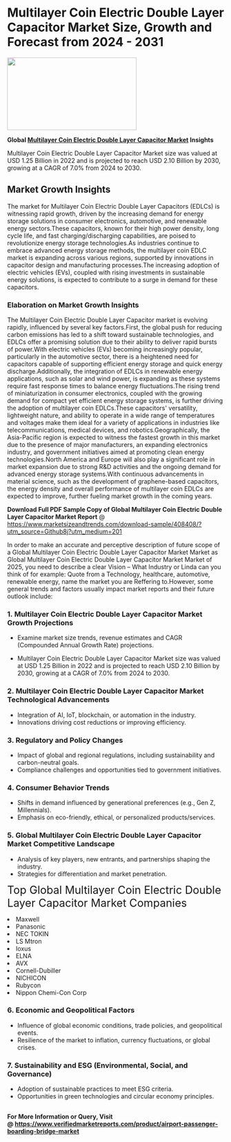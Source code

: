 <H1>Multilayer Coin Electric Double Layer Capacitor Market Size, Growth and Forecast from 2024 - 2031</H1><img class="aligncenter size-medium wp-image-584254" src="https://thirdeyenews.in/wp-content/uploads/2024/09/Global-Market-Research-300x168.jpeg" alt="" width="300" height="168" /><p><strong>Global&nbsp;<a href="https://www.marketsizeandtrends.com/download-sample/408408/?utm_source=Github8j?utm_medium=201">Multilayer Coin Electric Double Layer Capacitor Market</a> Insights</strong></p><p>Multilayer Coin Electric Double Layer Capacitor Market size was valued at USD 1.25 Billion in 2022 and is projected to reach USD 2.10 Billion by 2030, growing at a CAGR of 7.0% from 2024 to 2030.</p><p><!DOCTYPE html> <html lang="en"> <head> <meta charset="UTF-8"> <meta name="viewport" content="width=device-width, initial-scale=1.0"> <title>Multilayer Coin Electric Double Layer Capacitor Market Growth Insights</title> </head> <body> <h2>Market Growth Insights</h2> <p> The market for Multilayer Coin Electric Double Layer Capacitors (EDLCs) is witnessing rapid growth, driven by the increasing demand for energy storage solutions in consumer electronics, automotive, and renewable energy sectors.These capacitors, known for their high power density, long cycle life, and fast charging/discharging capabilities, are poised to revolutionize energy storage technologies.As industries continue to embrace advanced energy storage methods, the multilayer coin EDLC market is expanding across various regions, supported by innovations in capacitor design and manufacturing processes.The increasing adoption of electric vehicles (EVs), coupled with rising investments in sustainable energy solutions, is expected to contribute to a surge in demand for these capacitors.</p> <h3>Elaboration on Market Growth Insights</h3> <p> The Multilayer Coin Electric Double Layer Capacitor market is evolving rapidly, influenced by several key factors.First, the global push for reducing carbon emissions has led to a shift toward sustainable technologies, and EDLCs offer a promising solution due to their ability to deliver rapid bursts of power.With electric vehicles (EVs) becoming increasingly popular, particularly in the automotive sector, there is a heightened need for capacitors capable of supporting efficient energy storage and quick energy discharge.Additionally, the integration of EDLCs in renewable energy applications, such as solar and wind power, is expanding as these systems require fast response times to balance energy fluctuations.The rising trend of miniaturization in consumer electronics, coupled with the growing demand for compact yet efficient energy storage systems, is further driving the adoption of multilayer coin EDLCs.These capacitors' versatility, lightweight nature, and ability to operate in a wide range of temperatures and voltages make them ideal for a variety of applications in industries like telecommunications, medical devices, and robotics.Geographically, the Asia-Pacific region is expected to witness the fastest growth in this market due to the presence of major manufacturers, an expanding electronics industry, and government initiatives aimed at promoting clean energy technologies.North America and Europe will also play a significant role in market expansion due to strong R&D activities and the ongoing demand for advanced energy storage systems.With continuous advancements in material science, such as the development of graphene-based capacitors, the energy density and overall performance of multilayer coin EDLCs are expected to improve, further fueling market growth in the coming years.</p> <p><span class=""><strong>Download Full PDF Sample Copy of Global Multilayer Coin Electric Double Layer Capacitor Market Report</strong> @ <a href="https://www.marketsizeandtrends.com/download-sample/408408/?utm_source=Github8j?utm_medium=201" target="_blank">https://www.marketsizeandtrends.com/download-sample/408408/?utm_source=Github8j?utm_medium=201</a></span></p><p>In order to make an accurate and perceptive description of future scope of a Global&nbsp;Multilayer Coin Electric Double Layer Capacitor Market Market as Global&nbsp;Multilayer Coin Electric Double Layer Capacitor Market Market of 2025, you need to describe a clear Vision &ndash; What Industry or Linda can you think of for example: Quote from a Technology, healthcare, automotive, renewable energy, name the market you are Reffering to.However, some general trends and factors usually impact market reports and their future outlook include:</p><h3>1.&nbsp;<strong>Multilayer Coin Electric Double Layer Capacitor Market Growth Projections</strong></h3><ul><li>Examine market size trends, revenue estimates and CAGR (Compounded Annual Growth Rate) projections.</li><li><p>Multilayer Coin Electric Double Layer Capacitor Market size was valued at USD 1.25 Billion in 2022 and is projected to reach USD 2.10 Billion by 2030, growing at a CAGR of 7.0% from 2024 to 2030.</p></li></ul><h3>2.&nbsp;<strong>Multilayer Coin Electric Double Layer Capacitor Market Technological Advancements</strong></h3><ul><li>Integration of AI, IoT, blockchain, or automation in the industry.</li><li>Innovations driving cost reductions or improving efficiency.</li></ul><h3>3.&nbsp;<strong>Regulatory and Policy Changes</strong></h3><ul><li>Impact of global and regional regulations, including sustainability and carbon-neutral goals.</li><li>Compliance challenges and opportunities tied to government initiatives.</li></ul><h3>4.&nbsp;<strong>Consumer Behavior Trends</strong></h3><ul><li>Shifts in demand influenced by generational preferences (e.g., Gen Z, Millennials).</li><li>Emphasis on eco-friendly, ethical, or personalized products/services.</li></ul><h3>5.&nbsp;<strong>Global Multilayer Coin Electric Double Layer Capacitor Market Competitive Landscape</strong></h3><ul><li>Analysis of key players, new entrants, and partnerships shaping the industry.</li><li>Strategies for differentiation and market penetration.</li></ul><p data-pm-slice="1 1 []"><span style="color: inherit; font-family: inherit; font-size: 25px;">Top Global Multilayer Coin Electric Double Layer Capacitor Market Companies</span></p><div class="" data-test-id=""><p><li>Maxwell</li><li> Panasonic</li><li> NEC TOKIN</li><li> LS Mtron</li><li> Ioxus</li><li> ELNA</li><li> AVX</li><li> Cornell-Dubiller</li><li> NICHICON</li><li> Rubycon</li><li> Nippon Chemi-Con Corp</li></p></div><h3>6.&nbsp;<strong>Economic and Geopolitical Factors</strong></h3><ul><li>Influence of global economic conditions, trade policies, and geopolitical events.</li><li>Resilience of the market to inflation, currency fluctuations, or global crises.</li></ul><h3>7.&nbsp;<strong>Sustainability and ESG (Environmental, Social, and Governance)</strong></h3><ul><li>Adoption of sustainable practices to meet ESG criteria.</li><li>Opportunities in green technologies and circular economy principles.</li></ul><h2><strong style="font-size: 14px;">For More Information or Query, Visit @&nbsp;</strong><a style="background-color: #ffffff; font-size: 14px;" href="https://www.marketsizeandtrends.com/report/multilayer-coin-electric-double-layer-capacitor-market/" target="_blank">https://www.verifiedmarketreports.com/product/airport-passenger-boarding-bridge-market</a></h2>